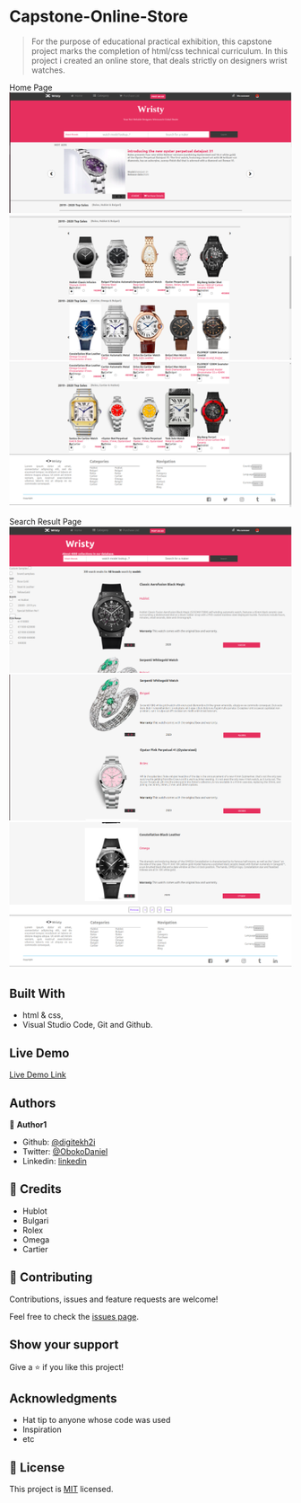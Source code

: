 # Capstone-Online-Store

> For the purpose of educational practical exhibition, this capstone project marks the completion of html/css technical curriculum. In this project i created an online store, that deals strictly on designers wrist watches. 

Home Page
![screenshot](./media/Screenshot1.png)
![screenshot](./media/Screenshot2.png)
![screenshot](./media/Screenshot3.png)

Search Result Page
![screenshot](./media/Screenshot4.png)
![screenshot](./media/Screenshot5.png)
![screenshot](./media/Screenshot6.png)



## Built With

- html & css,
- Visual Studio Code, Git and Github.

## Live Demo
[Live Demo Link](https://digitekh2i.github.io/Capstone-Online-shop/)

## Authors

👤 **Author1**

- Github: [@digitekh2i](https://https://github.com/digitekh2i)
- Twitter: [@ObokoDaniel](https://twitter.com/ObokoDaniel)
- Linkedin: [linkedin](http://linkedin.com/in/daniel-dikachi-1luvtek101)

## 🤝 Credits
- Hublot
- Bulgari
- Rolex
- Omega
- Cartier 

## 🤝 Contributing

Contributions, issues and feature requests are welcome!

Feel free to check the [issues page](issues/).

## Show your support

Give a ⭐️ if you like this project!

## Acknowledgments

- Hat tip to anyone whose code was used
- Inspiration
- etc

## 📝 License

This project is [MIT](lic.url) licensed.
